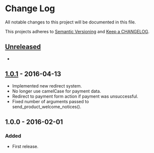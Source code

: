 # Change Log

All notable changes to this project will be documented in this file.

This projects adheres to [Semantic Versioning](http://semver.org/) and [Keep a CHANGELOG](http://keepachangelog.com/).

## [Unreleased][unreleased]
- 

## [1.0.1] - 2016-04-13
- Implemented new redirect system.
- No longer use camelCase for payment data.
- Redirect to payment form action if payment was unsuccessful.
- Fixed number of arguments passed to send_product_welcome_notices().

## 1.0.0 - 2016-02-01

### Added
- First release.

[unreleased]: https://github.com/wp-pay-extensions/memberpress/compare/1.0.1...HEAD
[1.0.1]: https://github.com/wp-pay-extensions/memberpress/compare/1.0.0...1.0.1

